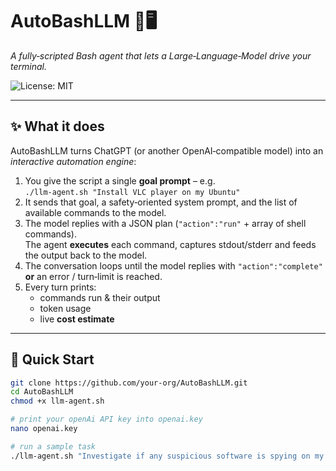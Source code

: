 # AutoBashLLM 🤖🖥️  
*A fully‑scripted Bash agent that lets a Large‑Language‑Model drive your terminal.*

![License: MIT](https://img.shields.io/badge/License-MIT-green.svg)

---

## ✨ What it does
AutoBashLLM turns ChatGPT (or another OpenAI‑compatible model) into an *interactive automation engine*:

1. You give the script a single **goal prompt** – e.g.  
   `./llm-agent.sh "Install VLC player on my Ubuntu"`
2. It sends that goal, a safety‑oriented system prompt, and the list of
   available commands to the model.
3. The model replies with a JSON plan (`"action":"run"` + array of shell
   commands).  
   The agent **executes** each command, captures stdout/stderr and feeds the
   output back to the model.
4. The conversation loops until the model replies with
   `"action":"complete"` **or** an error / turn‑limit is reached.
5. Every turn prints:
   * commands run & their output  
   * token usage  
   * live **cost estimate**

---

## 🚀 Quick Start

```bash
git clone https://github.com/your‑org/AutoBashLLM.git
cd AutoBashLLM
chmod +x llm-agent.sh

# print your openAi API key into openai.key
nano openai.key

# run a sample task
./llm-agent.sh "Investigate if any suspicious software is spying on my system"
